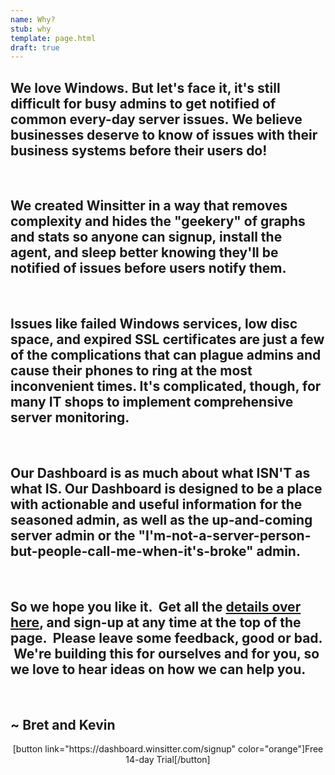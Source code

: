 ```yaml
---
name: Why?
stub: why
template: page.html
draft: true
---
```

<h2><strong>We love Windows. </strong>But let's face it, it's still difficult for busy admins to get notified of common every-day server issues. We believe businesses deserve to know of issues with their business systems before their users do!</h2>
&nbsp;
<h2>We created Winsitter in a way that removes complexity and hides the "geekery" of graphs and stats so anyone can signup, install the agent, and sleep better knowing they'll be notified of issues before users notify them.</h2>
&nbsp;
<h2>Issues like failed Windows services, low disc space, and expired SSL certificates are just a few of the complications that can plague admins and cause their phones to ring at the most inconvenient times. It's complicated, though, for many IT shops to implement comprehensive server monitoring.</h2>
&nbsp;
<h2>Our Dashboard is as much about what ISN'T as what IS. Our Dashboard is designed to be a place with actionable and useful information for the seasoned admin, as well as the up-and-coming server admin or the "I'm-not-a-server-person-but-people-call-me-when-it's-broke" admin.</h2>
&nbsp;
<h2>So we hope you like it.  Get all the <a title="Windows Server Monitoring as a Service" href="http://winsitter.com/windows-server-monitoring/">details over here</a>, and sign-up at any time at the top of the page.  Please leave some feedback, good or bad.  We're building this for ourselves and for you, so we love to hear ideas on how we can help you.</h2>
&nbsp;
<h2>~ Bret and Kevin</h2>
<p style="text-align: center;">[button link="https://dashboard.winsitter.com/signup" color="orange"]Free 14-day Trial[/button]</p>
